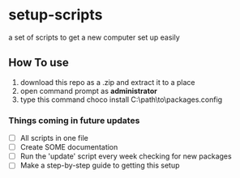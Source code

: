 # setup-scripts
a set of scripts to get a new computer set up easily

## How To use
1. download this repo as a .zip and extract it to a place
2. open command prompt as **administrator**
3. type this command choco install C:\path\to\packages.config

### Things coming in future updates
- [ ] All scripts in one file
- [ ] Create SOME documentation
- [ ] Run the 'update' script every week checking for new packages
- [ ] Make a step-by-step guide to getting this setup

